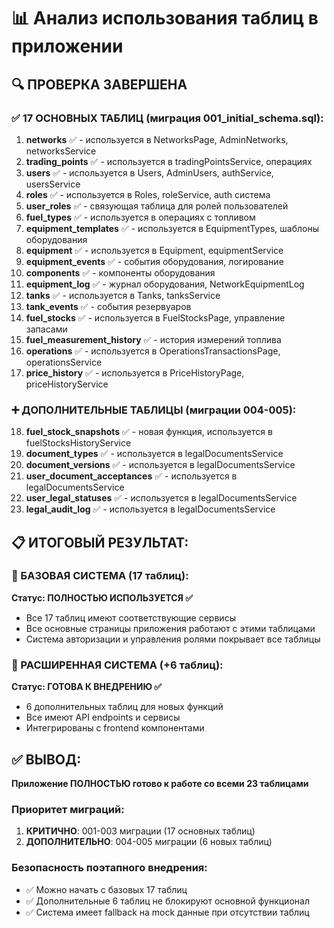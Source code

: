 # 📊 Анализ использования таблиц в приложении

## 🔍 ПРОВЕРКА ЗАВЕРШЕНА

### ✅ 17 ОСНОВНЫХ ТАБЛИЦ (миграция 001_initial_schema.sql):
1. **networks** ✅ - используется в NetworksPage, AdminNetworks, networksService
2. **trading_points** ✅ - используется в tradingPointsService, операциях
3. **users** ✅ - используется в Users, AdminUsers, authService, usersService
4. **roles** ✅ - используется в Roles, roleService, auth система
5. **user_roles** ✅ - связующая таблица для ролей пользователей
6. **fuel_types** ✅ - используется в операциях с топливом
7. **equipment_templates** ✅ - используется в EquipmentTypes, шаблоны оборудования
8. **equipment** ✅ - используется в Equipment, equipmentService
9. **equipment_events** ✅ - события оборудования, логирование
10. **components** ✅ - компоненты оборудования
11. **equipment_log** ✅ - журнал оборудования, NetworkEquipmentLog
12. **tanks** ✅ - используется в Tanks, tanksService
13. **tank_events** ✅ - события резервуаров
14. **fuel_stocks** ✅ - используется в FuelStocksPage, управление запасами
15. **fuel_measurement_history** ✅ - история измерений топлива
16. **operations** ✅ - используется в OperationsTransactionsPage, operationsService
17. **price_history** ✅ - используется в PriceHistoryPage, priceHistoryService

### ➕ ДОПОЛНИТЕЛЬНЫЕ ТАБЛИЦЫ (миграции 004-005):
18. **fuel_stock_snapshots** ✅ - новая функция, используется в fuelStocksHistoryService
19. **document_types** ✅ - используется в legalDocumentsService  
20. **document_versions** ✅ - используется в legalDocumentsService
21. **user_document_acceptances** ✅ - используется в legalDocumentsService
22. **user_legal_statuses** ✅ - используется в legalDocumentsService
23. **legal_audit_log** ✅ - используется в legalDocumentsService

## 📋 ИТОГОВЫЙ РЕЗУЛЬТАТ:

### 🎯 БАЗОВАЯ СИСТЕМА (17 таблиц):
**Статус: ПОЛНОСТЬЮ ИСПОЛЬЗУЕТСЯ ✅**
- Все 17 таблиц имеют соответствующие сервисы
- Все основные страницы приложения работают с этими таблицами
- Система авторизации и управления ролями покрывает все таблицы

### 🚀 РАСШИРЕННАЯ СИСТЕМА (+6 таблиц):
**Статус: ГОТОВА К ВНЕДРЕНИЮ ✅**
- 6 дополнительных таблиц для новых функций
- Все имеют API endpoints и сервисы
- Интегрированы с frontend компонентами

## ✅ ВЫВОД:
**Приложение ПОЛНОСТЬЮ готово к работе со всеми 23 таблицами**

### Приоритет миграций:
1. **КРИТИЧНО**: 001-003 миграции (17 основных таблиц)
2. **ДОПОЛНИТЕЛЬНО**: 004-005 миграции (6 новых таблиц)

### Безопасность поэтапного внедрения:
- ✅ Можно начать с базовых 17 таблиц
- ✅ Дополнительные 6 таблиц не блокируют основной функционал
- ✅ Система имеет fallback на mock данные при отсутствии таблиц